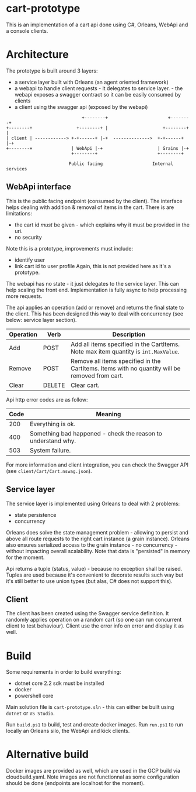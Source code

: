 # cart-prototype
This is an implementation of a cart api done using C#, Orleans, WebApi and a console clients.

# Architecture
The prototype is built around 3 layers:
* a service layer built with Orleans (an agent oriented framework)
* a webapi to handle client requests - it delegates to service layer. - the webapi exposes a swagger contract so it can be easily consumed by clients
* a client using the swagger api (exposed by the webapi) 

````                     
                             +--------+                       +--------+           
+--------+                 +--------+ |                     +--------+ | 
| client | ------------> +-+------+ |-+  -------------->  +-+------+ |-+
+--------+               | WebApi |-+                     | Grains |-+               
                         +--------+                       +--------+      
        
                        Public facing                   Internal services
````

## WebApi interface
This is the public facing endpoint (consumed by the client). The interface helps dealing with addition & removal of items in the cart.
There is are limitations: 
* the cart id *must* be given - which explains why it must be provided in the uri.
* no security

Note this is a prototype, improvements must include:
* identify user
* link cart id to user profile
Again, this is not provided here as it's a prototype.

The webapi has no state - it just delegates to the service layer. This can help scaling the front end. Implementation is fully async to help processing more requests.

The api applies an operation (add or remove) and returns the final state to the client. This has been designed this way to deal with concurrency (see below: service layer section).

Operation | Verb   | Description
----------|--------|-------------
Add       | POST   | Add all items specified in the CartItems. Note max item quantity is `int.MaxValue`.
Remove    | POST   | Remove all items specified in the CartItems. Items with no quantity will be removed from cart.
Clear     | DELETE | Clear cart.


Api http error codes are as follow:

Code | Meaning
-----|--------
200  | Everything is ok.
400  | Something bad happened - check the reason to understand why.
503  | System failure.


For more information and client integration, you can check the Swagger API (see `client/Cart/Cart.nswag.json`).


## Service layer
The service layer is implemented using Orleans to deal with 2 problems:
- state persistence
- concurrency

Orleans does solve the state management problem - allowing to persist and above all route requests to the right cart instance (a grain instance).
Orleans also ensures serialized access to the grain instance - no concurrency - without impacting overall scalability.
Note that data is "persisted" in memory for the moment.

Api returns a tuple (status, value) - because no exception shall be raised. Tuples are used because it's convenient to decorate results such way but it's still better to use union types (but alas, C# does not support this).


## Client
The client has been created using the Swagger service definition. It randomly applies operation on a random cart (so one can run concurrent client to test behaviour). Client use the error info on error and display it as well.

# Build
Some requirements in order to build everything:
* dotnet core 2.2 sdk must be installed
* docker
* powershell core

Main solution file is `cart-prototype.sln` - this can either be built using `dotnet` or `VS Studio`.

Run `build.ps1` to build, test and create docker images.
Run `run.ps1` to run locally an Orleans silo, the WebApi and kick clients.

# Alternative build
Docker images are provided as well, which are used in the GCP build via cloudbuild.yaml.
Note images are not functionnal as some configuration should be done (endpoints are localhost for the moment).